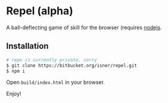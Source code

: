# Repel (alpha)

A ball-deflecting game of skill for the browser (requires [nodejs](http://nodejs.org).

## Installation

```bash
# repo is currently private, sorry
$ git clone https://bitbucket.org/isner/repel.git
$ npm i
```

Open `build/index.html` in your browser.

Enjoy!
